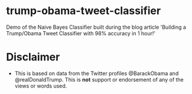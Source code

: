 # trump-obama-tweet-classifier
Demo of the Naive Bayes Classifier built during the blog article 'Building a Trump/Obama Tweet Classifier with 98% accuracy in 1 hour!'


# Disclaimer
- This is based on data from the Twitter profiles @BarackObama and @realDonaldTrump. This is **not** support or endorsement of any of the views or words used.
